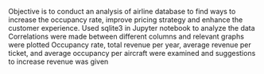 Objective is to conduct an analysis of airline database to find ways to increase the occupancy rate, improve pricing strategy and enhance the customer experience.
Used sqlite3 in Jupyter notebook to analyze the data
Correlations were made between different columns and relevant graphs were plotted
Occupancy rate, total revenue per year, average revenue per ticket, and average occupancy per aircraft were examined and suggestions to increase revenue was given
